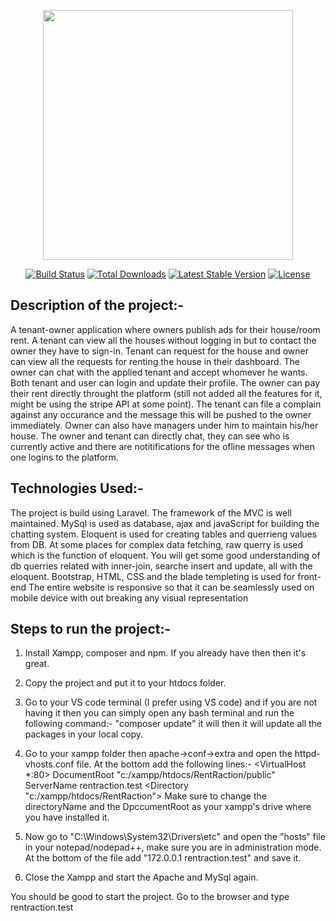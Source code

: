 <p align="center"><img src="https://res.cloudinary.com/dtfbvvkyp/image/upload/v1566331377/laravel-logolockup-cmyk-red.svg" width="400"></p>

<p align="center">
<a href="https://travis-ci.org/laravel/framework"><img src="https://travis-ci.org/laravel/framework.svg" alt="Build Status"></a>
<a href="https://packagist.org/packages/laravel/framework"><img src="https://poser.pugx.org/laravel/framework/d/total.svg" alt="Total Downloads"></a>
<a href="https://packagist.org/packages/laravel/framework"><img src="https://poser.pugx.org/laravel/framework/v/stable.svg" alt="Latest Stable Version"></a>
<a href="https://packagist.org/packages/laravel/framework"><img src="https://poser.pugx.org/laravel/framework/license.svg" alt="License"></a>
</p>

## Description of the project:-

A tenant-owner application where owners publish ads for their house/room rent. A tenant can view all the houses without logging in but to contact the owner they have to sign-in. Tenant can request for the house and owner can view all the requests for renting the house in their dashboard. The owner can chat with the applied tenant and accept whomever he wants.
Both tenant and user can login and update their profile. The owner can pay their rent directly throught the platform (still not added all the features for it, might be using the stripe API at some point). The tenant can file a complain against any occurance and the message this will be pushed to the owner immediately.
Owner can also have managers under him to maintain his/her house. The owner and tenant can directly chat, they can see who is currently active and there are notitifications for the ofline messages when one logins to the platform.

## Technologies Used:-

The project is build using Laravel. The framework of the MVC is well maintained. 
MySql is used as database, ajax and javaScript for building the chatting system.
Eloquent is used for creating tables and querrieng values from DB. At some places for complex data fetching, raw querry is used which is the function of eloquent. You will get some good understanding of db querries related with inner-join, searche insert and update, all with the eloquent.
Bootstrap, HTML, CSS and the blade templeting is used for front-end
The entire website is responsive so that it can be seamlessly used on mobile device with out breaking any visual representation 


## Steps to run the project:-

1) Install Xampp, composer and npm. If you already have then then it's great.
2) Copy the project and put it to your htdocs folder.
3) Go to your VS code terminal (I prefer using VS code) and if you are not having it then you can simply open any bash            terminal and run the following command:- 
   "composer update" it will  then it will update all the packages in your local copy.
4) Go to your xampp folder then apache->conf->extra and open the httpd-vhosts.conf file. At the bottom add the following          lines:-
            <VirtualHost *:80>
            DocumentRoot "c:/xampp/htdocs/RentRaction/public"
            ServerName rentraction.test
            <Directory "c:/xampp/htdocs/RentRaction">
            </Directory>
            </VirtualHost>
Make sure to change the directoryName and the DpccumentRoot  as your xampp's drive where you have installed it.

5) Now go to "C:\Windows\System32\Drivers\etc\" and open the "hosts" file in your notepad/nodepad++, make sure you are in       administration mode. At the bottom of the file add "172.0.0.1  rentraction.test" and save it.
6) Close the Xampp and start the Apache and MySql again. 

You should be good to start the project. Go to the browser and type rentraction.test
